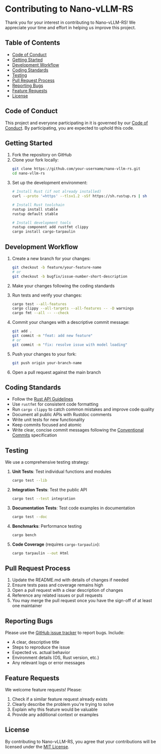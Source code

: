 # Contributing to Nano-vLLM-RS

Thank you for your interest in contributing to Nano-vLLM-RS! We appreciate your time and effort in helping us improve this project.

## Table of Contents

- [Code of Conduct](#code-of-conduct)
- [Getting Started](#getting-started)
- [Development Workflow](#development-workflow)
- [Coding Standards](#coding-standards)
- [Testing](#testing)
- [Pull Request Process](#pull-request-process)
- [Reporting Bugs](#reporting-bugs)
- [Feature Requests](#feature-requests)
- [License](#license)

## Code of Conduct

This project and everyone participating in it is governed by our [Code of Conduct](CODE_OF_CONDUCT.md). By participating, you are expected to uphold this code.

## Getting Started

1. Fork the repository on GitHub
2. Clone your fork locally:
   ```bash
   git clone https://github.com/your-username/nano-vllm-rs.git
   cd nano-vllm-rs
   ```
3. Set up the development environment:
   ```bash
   # Install Rust (if not already installed)
   curl --proto '=https' --tlsv1.2 -sSf https://sh.rustup.rs | sh
   
   # Install Rust toolchain
   rustup install stable
   rustup default stable
   
   # Install development tools
   rustup component add rustfmt clippy
   cargo install cargo-tarpaulin
   ```

## Development Workflow

1. Create a new branch for your changes:
   ```bash
   git checkout -b feature/your-feature-name
   # or
   git checkout -b bugfix/issue-number-short-description
   ```

2. Make your changes following the coding standards

3. Run tests and verify your changes:
   ```bash
   cargo test --all-features
   cargo clippy --all-targets --all-features -- -D warnings
   cargo fmt --all -- --check
   ```

4. Commit your changes with a descriptive commit message:
   ```bash
   git add .
   git commit -m "feat: add new feature"
   # or
   git commit -m "fix: resolve issue with model loading"
   ```

5. Push your changes to your fork:
   ```bash
   git push origin your-branch-name
   ```

6. Open a pull request against the main branch

## Coding Standards

- Follow the [Rust API Guidelines](https://rust-lang.github.io/api-guidelines/)
- Use `rustfmt` for consistent code formatting
- Run `cargo clippy` to catch common mistakes and improve code quality
- Document all public APIs with Rustdoc comments
- Write unit tests for new functionality
- Keep commits focused and atomic
- Write clear, concise commit messages following the [Conventional Commits](https://www.conventionalcommits.org/) specification

## Testing

We use a comprehensive testing strategy:

1. **Unit Tests**: Test individual functions and modules
   ```bash
   cargo test --lib
   ```

2. **Integration Tests**: Test the public API
   ```bash
   cargo test --test integration
   ```

3. **Documentation Tests**: Test code examples in documentation
   ```bash
   cargo test --doc
   ```

4. **Benchmarks**: Performance testing
   ```bash
   cargo bench
   ```

5. **Code Coverage** (requires `cargo-tarpaulin`):
   ```bash
   cargo tarpaulin --out Html
   ```

## Pull Request Process

1. Update the README.md with details of changes if needed
2. Ensure tests pass and coverage remains high
3. Open a pull request with a clear description of changes
4. Reference any related issues or pull requests
5. You may merge the pull request once you have the sign-off of at least one maintainer

## Reporting Bugs

Please use the [GitHub issue tracker](https://github.com/ssvgopal/nano-vllm-rs/issues) to report bugs. Include:

- A clear, descriptive title
- Steps to reproduce the issue
- Expected vs. actual behavior
- Environment details (OS, Rust version, etc.)
- Any relevant logs or error messages

## Feature Requests

We welcome feature requests! Please:

1. Check if a similar feature request already exists
2. Clearly describe the problem you're trying to solve
3. Explain why this feature would be valuable
4. Provide any additional context or examples

## License

By contributing to Nano-vLLM-RS, you agree that your contributions will be licensed under the [MIT License](LICENSE).
